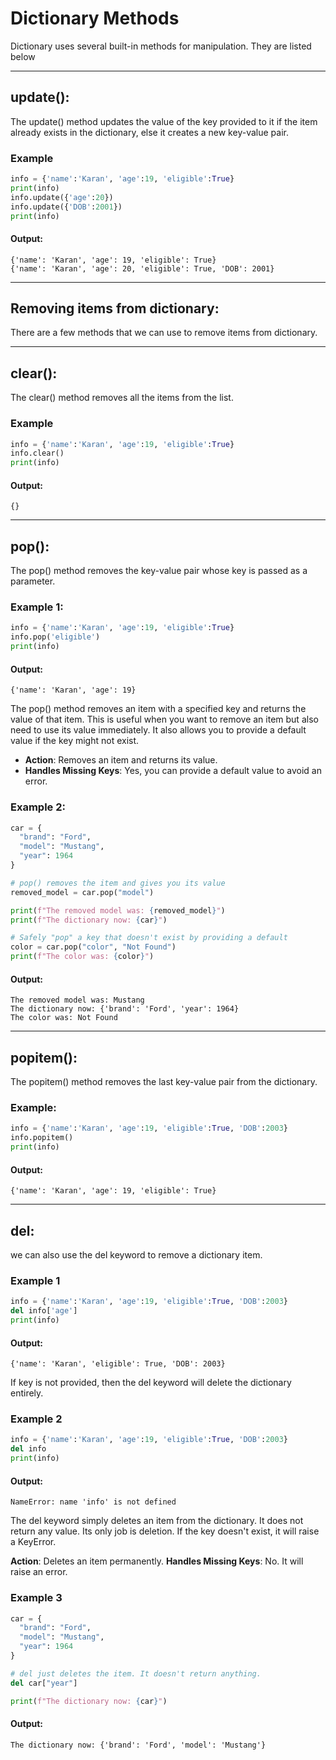 # Dictionary Methods
Dictionary uses several built-in methods for manipulation. They are listed below

---
## update():
The update() method updates the value of the key provided to it if the item already exists in the dictionary, else it creates a new key-value pair.

### Example
```python
info = {'name':'Karan', 'age':19, 'eligible':True}
print(info)
info.update({'age':20})
info.update({'DOB':2001})
print(info)
```
#### Output:
```
{'name': 'Karan', 'age': 19, 'eligible': True}
{'name': 'Karan', 'age': 20, 'eligible': True, 'DOB': 2001}
 ```
---
## Removing items from dictionary:
There are a few methods that we can use to remove items from dictionary.

---
## clear():
The clear() method removes all the items from the list. 
### Example
```python
info = {'name':'Karan', 'age':19, 'eligible':True}
info.clear()
print(info)
```
#### Output:
```
{}
 ```
---
## pop():
The pop() method removes the key-value pair whose key is passed as a parameter.

### Example 1:
```python
info = {'name':'Karan', 'age':19, 'eligible':True}
info.pop('eligible')
print(info)
```
#### Output:
```
{'name': 'Karan', 'age': 19}
 ```
The pop() method removes an item with a specified key and returns the value of that item. This is useful when you want to remove an item but also need to use its value immediately. It also allows you to provide a default value if the key might not exist.

- ****Action****: Removes an item and returns its value.
- ****Handles Missing Keys****: Yes, you can provide a default value to avoid an error.

### Example 2:
```python
car = {
  "brand": "Ford",
  "model": "Mustang",
  "year": 1964
}

# pop() removes the item and gives you its value
removed_model = car.pop("model")

print(f"The removed model was: {removed_model}")
print(f"The dictionary now: {car}")

# Safely "pop" a key that doesn't exist by providing a default
color = car.pop("color", "Not Found")
print(f"The color was: {color}")
```
#### Output:
```
The removed model was: Mustang
The dictionary now: {'brand': 'Ford', 'year': 1964}
The color was: Not Found
 ```

---
## popitem(): 
The popitem() method removes the last key-value pair from the dictionary.
### Example:
```python
info = {'name':'Karan', 'age':19, 'eligible':True, 'DOB':2003}
info.popitem()
print(info)
```
#### Output:
```
{'name': 'Karan', 'age': 19, 'eligible': True}
 ```
---
## del:
we can also use the del keyword to remove a dictionary item. 

### Example 1
```python
info = {'name':'Karan', 'age':19, 'eligible':True, 'DOB':2003}
del info['age']
print(info)
```
#### Output:
```
{'name': 'Karan', 'eligible': True, 'DOB': 2003}
 ```

If key is not provided, then the del keyword will delete the dictionary entirely.

### Example 2
```python
info = {'name':'Karan', 'age':19, 'eligible':True, 'DOB':2003}
del info
print(info)
```
#### Output:
```
NameError: name 'info' is not defined
```

The del keyword simply deletes an item from the dictionary. It does not return any value. Its only job is deletion. If the key doesn't exist, it will raise a KeyError.

****Action****: Deletes an item permanently.
****Handles Missing Keys****: No. It will raise an error.

### Example 3
```python
car = {
  "brand": "Ford",
  "model": "Mustang",
  "year": 1964
}

# del just deletes the item. It doesn't return anything.
del car["year"]

print(f"The dictionary now: {car}")
```
#### Output:
```
The dictionary now: {'brand': 'Ford', 'model': 'Mustang'}
```
